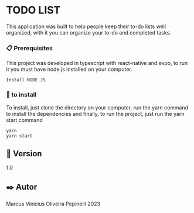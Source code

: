 # TODO LIST

This application was built to help people keep their to-do lists well organized, with it you can organize your to-do and completed tasks.


### 📋 Prerequisites

This project was developed in typescript with react-native and expo, to run it you must have node.js installed on your computer.

```
Install NODE.JS
```

### 🔧 to install

To install, just clone the directory on your computer, run the yarn command to install the dependencies and finally, to run the project, just run the yarn start command

```
yarn
yarn start
```

## 📌 Version

1.0 

## ✒️ Autor

Marcus Vinicius Oliveira Pepinelli 2023

